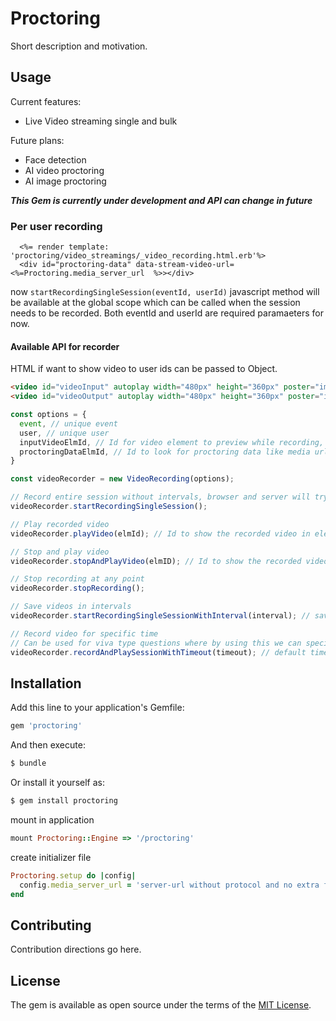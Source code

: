# Proctoring
Short description and motivation.

## Usage

Current features:

* Live Video streaming single and bulk

Future plans:

* Face detection
* AI video proctoring
* AI image proctoring

***This Gem is currently under development and API can change in future***

### Per user recording

```erb
  <%= render template: 'proctoring/video_streamings/_video_recording.html.erb'%>
  <div id="proctoring-data" data-stream-video-url=<%=Proctoring.media_server_url  %>></div>
```

now `startRecordingSingleSession(eventId, userId)` javascript method will be available at the global scope which can be called when the session needs to be recorded. Both eventId and userId are required paramaeters for now.

#### Available API for recorder

HTML if want to show video to user ids can be passed to Object.
```html
<video id="videoInput" autoplay width="480px" height="360px" poster="img/webrtc.png" controls></video>
<video id="videoOutput" autoplay width="480px" height="360px" poster="img/webrtc.png" controls></video>
```

```Javascript
const options = {
  event, // unique event
  user, // unique user
  inputVideoElmId, // Id for video element to preview while recording, default: false
  proctoringDataElmId, // Id to look for proctoring data like media url and appName, default: 'proctoring-data'
}

const videoRecorder = new VideoRecording(options);

// Record entire session without intervals, browser and server will try to save video for entire session in one file
videoRecorder.startRecordingSingleSession();

// Play recorded video
videoRecorder.playVideo(elmId); // Id to show the recorded video in element, default elmId= 'videoOutput'

// Stop and play video
videoRecorder.stopAndPlayVideo(elmID); // Id to show the recorded video in element, default elmId= 'videoOutput'

// Stop recording at any point
videoRecorder.stopRecording();

// Save videos in intervals
videoRecorder.startRecordingSingleSessionWithInterval(interval); // save videos in intervals, default and minimum session = 30000 = 30sec.

// Record video for specific time
// Can be used for viva type questions where by using this we can specify timing for each question.
videoRecorder.recordAndPlaySessionWithTimeout(timeout); // default timeout = 10000 = 10 sec minimum.

```

## Installation
Add this line to your application's Gemfile:

```ruby
gem 'proctoring'
```

And then execute:
```bash
$ bundle
```

Or install it yourself as:
```bash
$ gem install proctoring
```
mount in application

```ruby
mount Proctoring::Engine => '/proctoring'
```

create initializer file

```ruby
Proctoring.setup do |config|
  config.media_server_url = 'server-url without protocol and no extra forward slashes'
end
```

## Contributing
Contribution directions go here.

## License
The gem is available as open source under the terms of the [MIT License](https://opensource.org/licenses/MIT).

